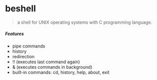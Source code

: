# beshell
> a shell for UNIX operating systems 
> with C programming language.


  ##### Features

- pipe commands 
- history
- redirection
- !! (executes last command again)
- & (executes commands in background)
- built-in commands: cd, history, help, about, exit

